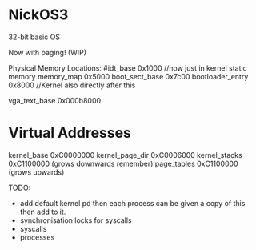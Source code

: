 # NickOS3
32-bit basic OS

Now with paging! (WIP)

Physical Memory Locations:
#idt_base           0x1000 //now just in kernel static memory
memory_map          0x5000 
boot_sect_base      0x7c00
bootloader_entry    0x8000 //Kernel also directly after this

vga_text_base       0x000b8000

# Virtual Addresses
kernel_base         0xC0000000
kernel_page_dir     0xC0006000
kernel_stacks       0xC1100000 (grows downwards remember)
page_tables         0xC1100000 (grows upwards)


TODO:
* add default kernel pd then each process can be given a copy of this then add to it.
* synchronisation locks for syscalls
* syscalls
* processes
